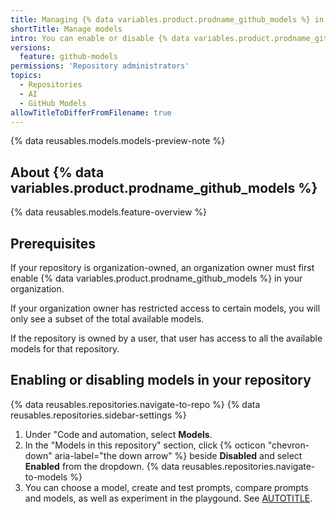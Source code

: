 ```yaml
---
title: Managing {% data variables.product.prodname_github_models %} in your repository
shortTitle: Manage models
intro: You can enable or disable {% data variables.product.prodname_github_models %} in your repository.
versions:
  feature: github-models
permissions: 'Repository administrators'
topics:
  - Repositories
  - AI
  - GitHub Models
allowTitleToDifferFromFilename: true
---
```


{% data reusables.models.models-preview-note %}

## About {% data variables.product.prodname_github_models %}

{% data reusables.models.feature-overview %}

## Prerequisites

If your repository is organization-owned, an organization owner must first enable {% data variables.product.prodname_github_models %} in your organization.

If your organization owner has restricted access to certain models, you will only see a subset of the total available models.

If the repository is owned by a user, that user has access to all the available models for that repository.

## Enabling or disabling models in your repository

{% data reusables.repositories.navigate-to-repo %}
{% data reusables.repositories.sidebar-settings %}
1. Under "Code and automation, select **Models**.
1. In the "Models in this repository" section, click {% octicon "chevron-down" aria-label="the down arrow" %} beside **Disabled** and select **Enabled** from the dropdown.
{% data reusables.repositories.navigate-to-models %}
1. You can choose a model, create and test prompts, compare prompts and models, as well as experiment in the playgound. See [AUTOTITLE](/github-models/use-github-models/prototyping-with-ai-models).
